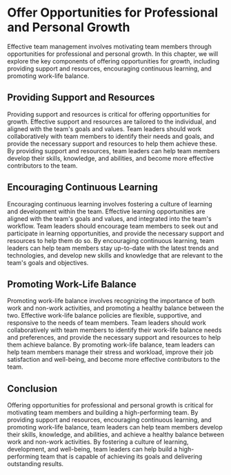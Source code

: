 # Offer Opportunities for Professional and Personal Growth

Effective team management involves motivating team members through opportunities for professional and personal growth. In this chapter, we will explore the key components of offering opportunities for growth, including providing support and resources, encouraging continuous learning, and promoting work-life balance.

## Providing Support and Resources

Providing support and resources is critical for offering opportunities for growth. Effective support and resources are tailored to the individual, and aligned with the team's goals and values. Team leaders should work collaboratively with team members to identify their needs and goals, and provide the necessary support and resources to help them achieve these. By providing support and resources, team leaders can help team members develop their skills, knowledge, and abilities, and become more effective contributors to the team.

## Encouraging Continuous Learning

Encouraging continuous learning involves fostering a culture of learning and development within the team. Effective learning opportunities are aligned with the team's goals and values, and integrated into the team's workflow. Team leaders should encourage team members to seek out and participate in learning opportunities, and provide the necessary support and resources to help them do so. By encouraging continuous learning, team leaders can help team members stay up-to-date with the latest trends and technologies, and develop new skills and knowledge that are relevant to the team's goals and objectives.

## Promoting Work-Life Balance

Promoting work-life balance involves recognizing the importance of both work and non-work activities, and promoting a healthy balance between the two. Effective work-life balance policies are flexible, supportive, and responsive to the needs of team members. Team leaders should work collaboratively with team members to identify their work-life balance needs and preferences, and provide the necessary support and resources to help them achieve balance. By promoting work-life balance, team leaders can help team members manage their stress and workload, improve their job satisfaction and well-being, and become more effective contributors to the team.

## Conclusion

Offering opportunities for professional and personal growth is critical for motivating team members and building a high-performing team. By providing support and resources, encouraging continuous learning, and promoting work-life balance, team leaders can help team members develop their skills, knowledge, and abilities, and achieve a healthy balance between work and non-work activities. By fostering a culture of learning, development, and well-being, team leaders can help build a high-performing team that is capable of achieving its goals and delivering outstanding results.
